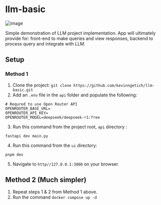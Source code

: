 # llm-basic
![image](https://github.com/user-attachments/assets/58e5bd07-00ba-4328-8616-6a646a216974)

Simple demonstration of LLM project implementation. App will ultimately provide for: front-end to make queries and view responses, backend to process query and integrate with LLM.

## Setup

### Method 1
1. Clone the project:
``` git clone https://github.com/kevinngetich/llm-basic.git ```
2. Add an ``` .env ``` file in the ``` api ``` folder and populate the following:
```
# Requred to use Open Router API
OPENROUTER_BASE_URL=
OPENROUTER_API_KEY=
OPENROUTER_MODEL=deepseek/deepseek-r1:free
```
3. Run this command from the project root, ```api``` directory :
```
fastapi dev main.py
```
4. Run this command from the ```ui``` directory:
```
pnpm dev
```
5. Navigate to ```http//127.0.0.1:3000``` on your browser.

## Method 2 (Much simpler)
1. Repeat steps 1 & 2 from Method 1 above.
2. Run the command ``` docker compose up -d ```
